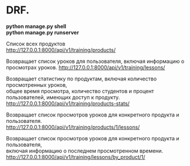 # DRF.

**python manage.py shell**  
**python manage.py runserver**  

Cписок всех продуктов\
http://127.0.0.1:8000/api/v1/training/products/

Возвращает список уроков для пользователя, включая информацию о просмотрах уроков.
http://127.0.0.1:8000/api/v1/training/lessons/

Возвращает статистику по продуктам, включая количество просмотренных уроков,  
общее время просмотра, количество студентов и процент пользователей, имеющих доступ к продукту.
http://127.0.0.1:8000/api/v1/training/products-stats/

Возвращает список просмотров уроков для конкретного продукта и пользователя.  
http://127.0.0.1:8000/api/v1/training/products/1/lessons/ 

Возвращает список просмотров уроков для конкретного продукта и пользователя,  
включая информацию о последнем просмотренном времени.
http://127.0.0.1:8000/api/v1/training/lessons/by_product/1/

